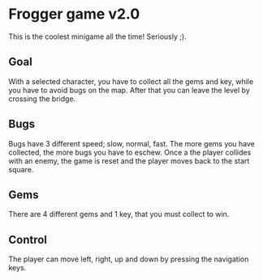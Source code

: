 # Frogger game v2.0

This is the coolest minigame all the time! Seriously ;).


## Goal

With a selected character, you have to collect all the gems and key, while you have to avoid bugs on the map.
After that you can leave the level by crossing the bridge.

## Bugs

Bugs have 3 different speed; slow, normal, fast. The more gems you have collected, the more bugs you have to eschew.
Once a the player collides with an enemy, the game is reset and the player moves back to the start square.

## Gems

There are 4 different gems and 1 key, that you must collect to win.

## Control

The player can move left, right, up and down by pressing the navigation keys.
